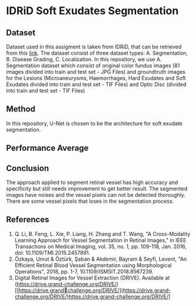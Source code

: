 # IDRiD Soft Exudates Segmentation

## Dataset
Dataset used in this assigment is taken from IDRiD, that can be retrieved from this [link](https://ieee-dataport.org/open-access/indian-diabetic-retinopathy-image-dataset-idrid). The dataset consist of three dataset types:
A. Segmentation, B. Disease Grading, C. Localization. In this repository, we use A. Segmentation dataset which consist of original color fundus images (81 images divided into train and test set - JPG Files) and groundtruth images for the Lesions (Microaneurysms, Haemorrhages, Hard Exudates and Soft Exudates divided into train and test set - TIF Files) and Optic Disc (divided into train and test set - TIF Files)

## Method
In this repository, U-Net is chosen to be the architecture for soft exudate segmentation.

## Performance Average


## Conclusion
The approach applied to segment retinal vessel has high accuracy and specificity but still needs
improvement to get better result. The segmented images have noises and the vessel pixels can
not be detected thoroughly. There are some vessel pixels that loses in the segmentation
process.

## References
1. Q. Li, B. Feng, L. Xie, P. Liang, H. Zhang and T. Wang, "A Cross-Modality Learning Approach
for Vessel Segmentation in Retinal Images," in IEEE Transactions on Medical Imaging, vol. 35,
no. 1, pp. 109-118, Jan. 2016, doi: 10.1109/TMI.2015.2457891.
2. Özkaya, Umut & Öztürk, Şaban & Akdemir, Bayram & Seyfi, Levent, "An Efficient Retinal
Blood Vessel Segmentation using Morphological Operations", 2018, pp. 1-7,
10.1109/ISMSIT.2018.8567239.
3. Digital Retinal Images for Vessel Extraction (DRIVE). Available at (https://drive.grand-challenge.org/DRIVE/)[[https://drive.grandchallenge.org/DRIVE/](https://drive.grand-challenge.org/DRIVE/)https://drive.grand-challenge.org/DRIVE/]
